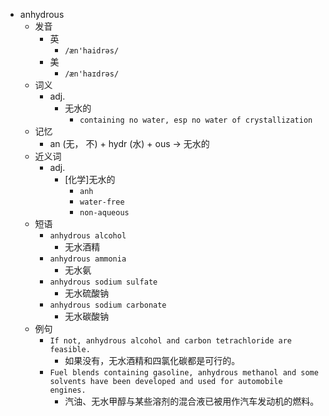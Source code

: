 - anhydrous
  - 发音
    - 英
      - `/æn'haidrəs/`
    - 美
      - `/æn'haɪdrəs/`
  - 词义
    - adj.
      - 无水的
        - `containing no water, esp no water of crystallization `
  - 记忆
    - an (无， 不) + hydr (水) + ous → 无水的
  - 近义词
    - adj.
      - [化学]无水的
        - `anh`
        - `water-free`
        - `non-aqueous`
  - 短语
    - `anhydrous alcohol`
      - 无水酒精 
    - `anhydrous ammonia`
      - 无水氨 
    - `anhydrous sodium sulfate`
      - 无水硫酸钠 
    - `anhydrous sodium carbonate`
      - 无水碳酸钠 
  - 例句
    - `If not, anhydrous alcohol and carbon tetrachloride are feasible.`
      - 如果没有，无水酒精和四氯化碳都是可行的。
    - `Fuel blends containing gasoline, anhydrous methanol and some solvents have been developed and used for automobile engines.`
      - 汽油、无水甲醇与某些溶剂的混合液已被用作汽车发动机的燃料。

